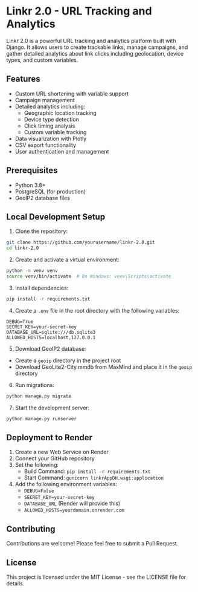# Linkr 2.0 - URL Tracking and Analytics

Linkr 2.0 is a powerful URL tracking and analytics platform built with Django. It allows users to create trackable links, manage campaigns, and gather detailed analytics about link clicks including geolocation, device types, and custom variables.

## Features

- Custom URL shortening with variable support
- Campaign management
- Detailed analytics including:
  - Geographic location tracking
  - Device type detection
  - Click timing analysis
  - Custom variable tracking
- Data visualization with Plotly
- CSV export functionality
- User authentication and management

## Prerequisites

- Python 3.8+
- PostgreSQL (for production)
- GeoIP2 database files

## Local Development Setup

1. Clone the repository:
```bash
git clone https://github.com/yourusername/linkr-2.0.git
cd linkr-2.0
```

2. Create and activate a virtual environment:
```bash
python -m venv venv
source venv/bin/activate  # On Windows: venv\Scripts\activate
```

3. Install dependencies:
```bash
pip install -r requirements.txt
```

4. Create a `.env` file in the root directory with the following variables:
```
DEBUG=True
SECRET_KEY=your-secret-key
DATABASE_URL=sqlite:///db.sqlite3
ALLOWED_HOSTS=localhost,127.0.0.1
```

5. Download GeoIP2 database:
- Create a `geoip` directory in the project root
- Download GeoLite2-City.mmdb from MaxMind and place it in the `geoip` directory

6. Run migrations:
```bash
python manage.py migrate
```

7. Start the development server:
```bash
python manage.py runserver
```

## Deployment to Render

1. Create a new Web Service on Render
2. Connect your GitHub repository
3. Set the following:
   - Build Command: `pip install -r requirements.txt`
   - Start Command: `gunicorn linkrAppDH.wsgi:application`
4. Add the following environment variables:
   - `DEBUG=False`
   - `SECRET_KEY=your-secret-key`
   - `DATABASE_URL` (Render will provide this)
   - `ALLOWED_HOSTS=yourdomain.onrender.com`

## Contributing

Contributions are welcome! Please feel free to submit a Pull Request.

## License

This project is licensed under the MIT License - see the LICENSE file for details. 